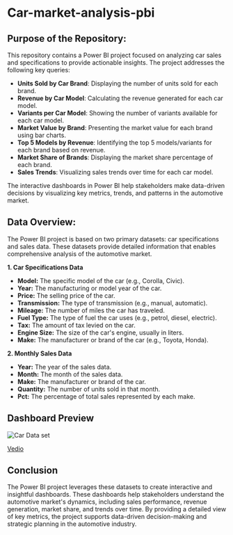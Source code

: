 # Car-market-analysis-pbi

## Purpose of the Repository:
This repository contains a Power BI project focused on analyzing car sales and specifications to provide actionable insights. The project addresses the following key queries:

- **Units Sold by Car Brand**: Displaying the number of units sold for each brand.
- **Revenue by Car Model**: Calculating the revenue generated for each car model.
- **Variants per Car Model**: Showing the number of variants available for each car model.
- **Market Value by Brand**: Presenting the market value for each brand using bar charts.
- **Top 5 Models by Revenue**: Identifying the top 5 models/variants for each brand based on revenue.
- **Market Share of Brands**: Displaying the market share percentage of each brand.
- **Sales Trends**: Visualizing sales trends over time for each car model.

The interactive dashboards in Power BI help stakeholders make data-driven decisions by visualizing key metrics, trends, and patterns in the automotive market.

## Data Overview:
The Power BI project is based on two primary datasets: car specifications and sales data. These datasets provide detailed information that enables comprehensive analysis of the automotive market.

**1. Car Specifications Data**

- **Model:** The specific model of the car (e.g., Corolla, Civic).
- **Year:** The manufacturing or model year of the car.
- **Price:** The selling price of the car.
- **Transmission:** The type of transmission (e.g., manual, automatic).
- **Mileage:** The number of miles the car has traveled.
- **Fuel Type:** The type of fuel the car uses (e.g., petrol, diesel, electric).
- **Tax:** The amount of tax levied on the car.
- **Engine Size:** The size of the car's engine, usually in liters.
- **Make:** The manufacturer or brand of the car (e.g., Toyota, Honda).
  
**2. Monthly Sales Data**

- **Year:** The year of the sales data.
- **Month:** The month of the sales data.
- **Make:** The manufacturer or brand of the car.
- **Quantity:** The number of units sold in that month.
- **Pct:** The percentage of total sales represented by each make.

## Dashboard Preview
![Car Data set](https://github.com/Niharika-yadav/Car-market-analysis-pbi/assets/160738276/ebbc81e7-36d7-4118-95b6-b1c26c7dc25b)

[Vedio](https://github.com/Niharika-yadav/Car-market-analysis-pbi/blob/0e16f1b9b55806869534792e001fba8d2f0c8d8b/Documents/New%20Car%20data%20set-%20Made%20with%20Clipchamp%20(1).mp4)

## Conclusion
The Power BI project leverages these datasets to create interactive and insightful dashboards. These dashboards help stakeholders understand the automotive market's dynamics, including sales performance, revenue generation, market share, and trends over time. By providing a detailed view of key metrics, the project supports data-driven decision-making and strategic planning in the automotive industry.
